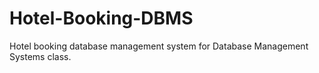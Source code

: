 # Hotel-Booking-DBMS
Hotel booking database management system for Database Management Systems class.
